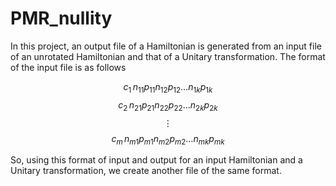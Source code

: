 # PMR_nullity

In this project, an output file of a Hamiltonian is generated from an input file of an unrotated Hamiltonian and that of a Unitary transformation.
The format of the input file is as follows

$$c_{1} \, n_{11} p_{11} n_{12} p_{12} \ldots n_{1k} p_{1k}$$
$$c_{2} \, n_{21} p_{21} n_{22} p_{22} \ldots n_{2k} p_{2k}$$
$$\vdots$$
$$c_m \, n_{m1} p_{m1} n_{m2} p_{m2} \ldots n_{mk} p_{mk}$$

So, using this format of input and output for an input Hamiltonian and a Unitary transformation, we create another file of the same format.
